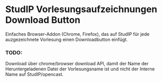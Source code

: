 # StudIP Vorlesungsaufzeichnungen Download Button

Einfaches Browser-Addon (Chrome, Firefox), das auf StudIP für jede auzgezeichnete Vorlesung einen Downloadbutton einfügt.

### TODO:
Download über chrome/browser download API, damit der Name der Heruntergeladenen Datei der Vorlesungsname ist und nicht der Interne Name auf StudIP/opencast.
